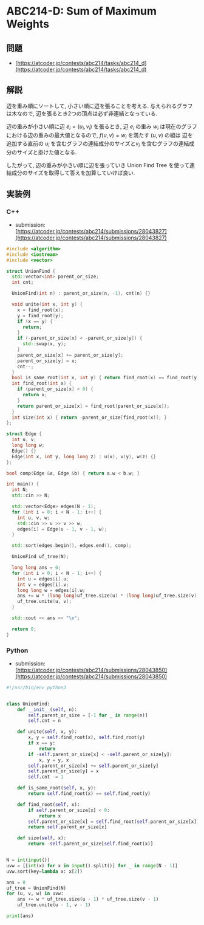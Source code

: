 # ABC214-D: Sum of Maximum Weights

## 問題

* [https://atcoder.jp/contests/abc214/tasks/abc214_d](https://atcoder.jp/contests/abc214/tasks/abc214_d)

## 解説

辺を重み順にソートして, 小さい順に辺を張ることを考える.
与えられるグラフは木なので, 辺を張るとき2つの頂点は必ず非連結となっている.

辺の重みが小さい順に辺 $e_i = (u_i, v_i)$ を張るとき,
辺 $e_i$ の重み $w_i$ は現在のグラフにおける辺の重みの最大値となるので, 
$f(u, v) = w_i$ を満たす $(u, v)$ の組は
辺を追加する直前の $u_i$ を含むグラフの連結成分のサイズと$v_i$ を含むグラフの連結成分のサイズと掛けた値となる.

したがって, 辺の重みが小さい順に辺を張っていき Union Find Tree を使って連結成分のサイズを取得して答えを加算していけば良い.

## 実装例

### C++

* submission: [https://atcoder.jp/contests/abc214/submissions/28043827](https://atcoder.jp/contests/abc214/submissions/28043827)

```cpp
#include <algorithm>
#include <iostream>
#include <vector>

struct UnionFind {
  std::vector<int> parent_or_size;
  int cnt;

  UnionFind(int n) : parent_or_size(n, -1), cnt(n) {}

  void unite(int x, int y) {
    x = find_root(x);
    y = find_root(y);
    if (x == y) {
      return;
    }
    if (-parent_or_size[x] < -parent_or_size[y]) {
      std::swap(x, y);
    }
    parent_or_size[x] += parent_or_size[y];
    parent_or_size[y] = x;
    cnt--;
  }
  bool is_same_root(int x, int y) { return find_root(x) == find_root(y); }
  int find_root(int x) {
    if (parent_or_size[x] < 0) {
      return x;
    }
    return parent_or_size[x] = find_root(parent_or_size[x]);
  }
  int size(int x) { return -parent_or_size[find_root(x)]; }
};

struct Edge {
  int u, v;
  long long w;
  Edge() {}
  Edge(int x, int y, long long z) : u(x), v(y), w(z) {}
};

bool comp(Edge &a, Edge &b) { return a.w < b.w; }

int main() {
  int N;
  std::cin >> N;

  std::vector<Edge> edges(N - 1);
  for (int i = 0; i < N - 1; i++) {
    int u, v, w;
    std::cin >> u >> v >> w;
    edges[i] = Edge(u - 1, v - 1, w);
  }

  std::sort(edges.begin(), edges.end(), comp);

  UnionFind uf_tree(N);

  long long ans = 0;
  for (int i = 0; i < N - 1; i++) {
    int u = edges[i].u;
    int v = edges[i].v;
    long long w = edges[i].w;
    ans += w * (long long)uf_tree.size(u) * (long long)uf_tree.size(v);
    uf_tree.unite(u, v);
  }

  std::cout << ans << "\n";

  return 0;
}
```

### Python

* submission: [https://atcoder.jp/contests/abc214/submissions/28043850](https://atcoder.jp/contests/abc214/submissions/28043850)

```python
#!/usr/bin/env python3


class UnionFind:
    def __init__(self, n):
        self.parent_or_size = [-1 for _ in range(n)]
        self.cnt = n

    def unite(self, x, y):
        x, y = self.find_root(x), self.find_root(y)
        if x == y:
            return
        if -self.parent_or_size[x] < -self.parent_or_size[y]:
            x, y = y, x
        self.parent_or_size[x] += self.parent_or_size[y]
        self.parent_or_size[y] = x
        self.cnt -= 1

    def is_same_root(self, x, y):
        return self.find_root(x) == self.find_root(y)

    def find_root(self, x):
        if self.parent_or_size[x] < 0:
            return x
        self.parent_or_size[x] = self.find_root(self.parent_or_size[x])
        return self.parent_or_size[x]

    def size(self, x):
        return -self.parent_or_size[self.find_root(x)]


N = int(input())
uvw = [[int(x) for x in input().split()] for _ in range(N - 1)]
uvw.sort(key=lambda x: x[2])

ans = 0
uf_tree = UnionFind(N)
for (u, v, w) in uvw:
    ans += w * uf_tree.size(u - 1) * uf_tree.size(v - 1)
    uf_tree.unite(u - 1, v - 1)

print(ans)
```


